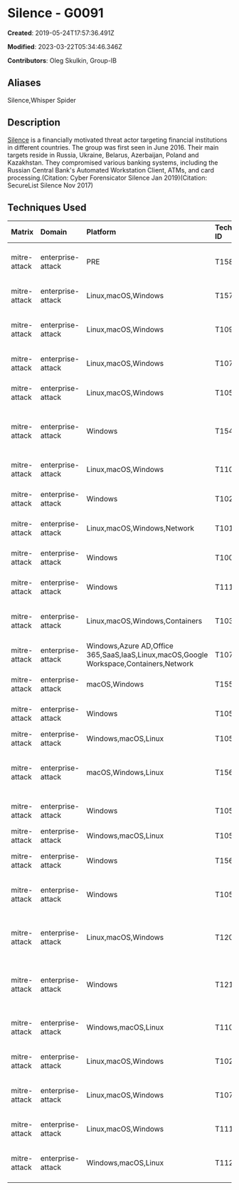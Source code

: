 # Silence - G0091

**Created**: 2019-05-24T17:57:36.491Z

**Modified**: 2023-03-22T05:34:46.346Z

**Contributors**: Oleg Skulkin, Group-IB

## Aliases

Silence,Whisper Spider

## Description

[Silence](https://attack.mitre.org/groups/G0091) is a financially motivated threat actor targeting financial institutions in different countries. The group was first seen in June 2016. Their main targets reside in Russia, Ukraine, Belarus, Azerbaijan, Poland and Kazakhstan. They compromised various banking systems, including the Russian Central Bank's Automated Workstation Client, ATMs, and card processing.(Citation: Cyber Forensicator Silence Jan 2019)(Citation: SecureList Silence Nov 2017) 

## Techniques Used

|Matrix|Domain|Platform|Technique ID|Technique Name|Use|
| :---| :---| :---| :---| :---| :---|
|mitre-attack|enterprise-attack|PRE|T1588.002|Tool|[Silence](https://attack.mitre.org/groups/G0091) has obtained and modified versions of publicly-available tools like [Empire](https://attack.mitre.org/software/S0363) and [PsExec](https://attack.mitre.org/software/S0029).(Citation: Group IB Silence Aug 2019) (Citation: SecureList Silence Nov 2017)|
|mitre-attack|enterprise-attack|Linux,macOS,Windows|T1571|Non-Standard Port|[Silence](https://attack.mitre.org/groups/G0091) has used port 444 when sending data about the system from the client to the server.(Citation: Group IB Silence Sept 2018)	|
|mitre-attack|enterprise-attack|Linux,macOS,Windows|T1090.002|External Proxy|[Silence](https://attack.mitre.org/groups/G0091) has used ProxyBot, which allows the attacker to redirect traffic from the current node to the backconnect server via Sock4\Socks5.(Citation: Group IB Silence Sept 2018)	|
|mitre-attack|enterprise-attack|Linux,macOS,Windows|T1072|Software Deployment Tools|[Silence](https://attack.mitre.org/groups/G0091) has used RAdmin, a remote software tool used to remotely control workstations and ATMs.(Citation: Group IB Silence Sept 2018)|
|mitre-attack|enterprise-attack|Linux,macOS,Windows|T1055|Process Injection|[Silence](https://attack.mitre.org/groups/G0091) has injected a DLL library containing a Trojan into the fwmain32.exe process.(Citation: Group IB Silence Sept 2018)|
|mitre-attack|enterprise-attack|Windows|T1547.001|Registry Run Keys / Startup Folder|[Silence](https://attack.mitre.org/groups/G0091) has used <code>HKCU\Software\Microsoft\Windows\CurrentVersion\Run</code>, <code>HKLM\Software\Microsoft\Windows\CurrentVersion\Run</code>, and the Startup folder to establish persistence.(Citation: Group IB Silence Sept 2018)	|
|mitre-attack|enterprise-attack|Linux,macOS,Windows|T1105|Ingress Tool Transfer|[Silence](https://attack.mitre.org/groups/G0091) has downloaded additional modules and malware to victim’s machines.(Citation: Group IB Silence Sept 2018)	|
|mitre-attack|enterprise-attack|Windows|T1021.001|Remote Desktop Protocol|[Silence](https://attack.mitre.org/groups/G0091) has used RDP for lateral movement.(Citation: Group IB Silence Sept 2018)	|
|mitre-attack|enterprise-attack|Linux,macOS,Windows,Network|T1018|Remote System Discovery|[Silence](https://attack.mitre.org/groups/G0091) has used Nmap to scan the corporate network, build a network topology, and identify vulnerable hosts.(Citation: Group IB Silence Sept 2018)	|
|mitre-attack|enterprise-attack|Windows|T1003.001|LSASS Memory|[Silence](https://attack.mitre.org/groups/G0091) has used the Farse6.1 utility (based on [Mimikatz](https://attack.mitre.org/software/S0002)) to extract credentials from lsass.exe.(Citation: Group IB Silence Sept 2018)|
|mitre-attack|enterprise-attack|Windows|T1112|Modify Registry|[Silence](https://attack.mitre.org/groups/G0091) can create, delete, or modify a specified Registry key or value.(Citation: Group IB Silence Sept 2018)|
|mitre-attack|enterprise-attack|Linux,macOS,Windows,Containers|T1036.005|Match Legitimate Name or Location|[Silence](https://attack.mitre.org/groups/G0091) has named its backdoor "WINWORD.exe".(Citation: Group IB Silence Sept 2018)|
|mitre-attack|enterprise-attack|Windows,Azure AD,Office 365,SaaS,IaaS,Linux,macOS,Google Workspace,Containers,Network|T1078|Valid Accounts|[Silence](https://attack.mitre.org/groups/G0091) has used compromised credentials to log on to other systems and escalate privileges.(Citation: Group IB Silence Sept 2018)|
|mitre-attack|enterprise-attack|macOS,Windows|T1553.002|Code Signing|[Silence](https://attack.mitre.org/groups/G0091) has used a valid certificate to sign their primary loader Silence.Downloader (aka TrueBot).(Citation: Group IB Silence Aug 2019)|
|mitre-attack|enterprise-attack|Windows|T1059.001|PowerShell|[Silence](https://attack.mitre.org/groups/G0091) has used PowerShell to download and execute payloads.(Citation: Cyber Forensicator Silence Jan 2019)(Citation: Group IB Silence Sept 2018)|
|mitre-attack|enterprise-attack|Windows,macOS,Linux|T1059.007|JavaScript|[Silence](https://attack.mitre.org/groups/G0091) has used JS scripts.(Citation: Cyber Forensicator Silence Jan 2019)|
|mitre-attack|enterprise-attack|macOS,Windows,Linux|T1566.001|Spearphishing Attachment|[Silence](https://attack.mitre.org/groups/G0091) has sent emails with malicious DOCX, CHM, LNK and ZIP attachments. (Citation: Cyber Forensicator Silence Jan 2019)(Citation: SecureList Silence Nov 2017)(Citation: Group IB Silence Sept 2018)|
|mitre-attack|enterprise-attack|Windows|T1053.005|Scheduled Task|[Silence](https://attack.mitre.org/groups/G0091) has used scheduled tasks to stage its operation.(Citation: Cyber Forensicator Silence Jan 2019)|
|mitre-attack|enterprise-attack|Windows,macOS,Linux|T1059.005|Visual Basic|[Silence](https://attack.mitre.org/groups/G0091) has used VBS scripts.(Citation: Cyber Forensicator Silence Jan 2019)|
|mitre-attack|enterprise-attack|Windows|T1569.002|Service Execution|[Silence](https://attack.mitre.org/groups/G0091) has used [Winexe](https://attack.mitre.org/software/S0191) to install a service on the remote system.(Citation: SecureList Silence Nov 2017)(Citation: Group IB Silence Sept 2018)|
|mitre-attack|enterprise-attack|Windows|T1059.003|Windows Command Shell|[Silence](https://attack.mitre.org/groups/G0091) has used Windows command-line to run commands.(Citation: Cyber Forensicator Silence Jan 2019)(Citation: SecureList Silence Nov 2017)(Citation: Group IB Silence Sept 2018)|
|mitre-attack|enterprise-attack|Linux,macOS,Windows|T1204.002|Malicious File|[Silence](https://attack.mitre.org/groups/G0091) attempts to get users to launch malicious attachments delivered via spearphishing emails.(Citation: Cyber Forensicator Silence Jan 2019)(Citation: SecureList Silence Nov 2017)(Citation: Group IB Silence Sept 2018)|
|mitre-attack|enterprise-attack|Windows|T1218.001|Compiled HTML File|[Silence](https://attack.mitre.org/groups/G0091) has weaponized CHM files in their phishing campaigns.(Citation: Cyber Forensicator Silence Jan 2019)(Citation: SecureList Silence Nov 2017)(Citation: Group IB Silence Aug 2019)(Citation: Group IB Silence Sept 2018)|
|mitre-attack|enterprise-attack|Windows,macOS,Linux|T1106|Native API|[Silence](https://attack.mitre.org/groups/G0091) has leveraged the Windows API, including using CreateProcess() or ShellExecute(), to perform a variety of tasks.(Citation: SecureList Silence Nov 2017)(Citation: Group IB Silence Sept 2018)|
|mitre-attack|enterprise-attack|Linux,macOS,Windows|T1027.010|Command Obfuscation|[Silence](https://attack.mitre.org/groups/G0091) has used environment variable string substitution for obfuscation.(Citation: Cyber Forensicator Silence Jan 2019)|
|mitre-attack|enterprise-attack|Linux,macOS,Windows|T1070.004|File Deletion|[Silence](https://attack.mitre.org/groups/G0091) has deleted artifacts, including scheduled tasks, communicates files from the C2 and other logs.(Citation: Cyber Forensicator Silence Jan 2019)(Citation: Group IB Silence Sept 2018)	|
|mitre-attack|enterprise-attack|Linux,macOS,Windows|T1113|Screen Capture|[Silence](https://attack.mitre.org/groups/G0091) can capture victim screen activity.(Citation: SecureList Silence Nov 2017)(Citation: Group IB Silence Sept 2018)|
|mitre-attack|enterprise-attack|Windows,macOS,Linux|T1125|Video Capture|[Silence](https://attack.mitre.org/groups/G0091) has been observed making videos of victims to observe bank employees day to day activities.(Citation: SecureList Silence Nov 2017)(Citation: Group IB Silence Sept 2018)|
